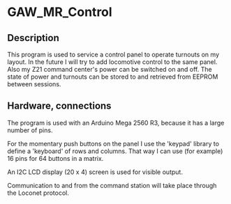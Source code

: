 # GAW_MR_Control
## Description
This program is used to service a control panel to operate turnouts on my layout. In the future I will try to add locomotive control to the same panel. Also my Z21 command center's power can be switched on and off. The state of power and turnouts can be stored to and retrieved from EEPROM between sessions.

## Hardware, connections
The program is used with an Arduino Mega 2560 R3, because it has a large number of pins. 

For the momentary push buttons on the panel I use the 'keypad' library to define a 'keyboard' of rows and columns. That way I can use (for example) 16 pins for 64 buttons in a matrix.

An I2C LCD display (20 x 4) screen is used for visible output.

Communication to and from the command station will take place through the Loconet protocol.
